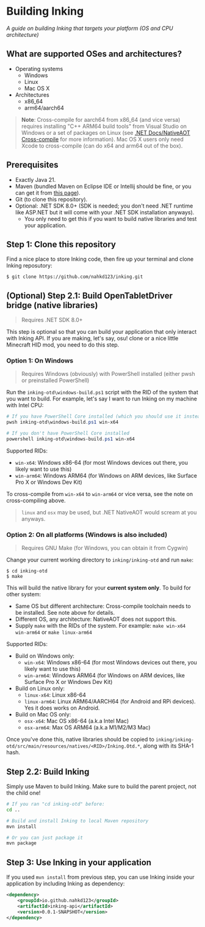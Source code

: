 # Building Inking
_A guide on building Inking that targets your platform (OS and CPU architecture)_

## What are supported OSes and architectures?
- Operating systems
  + Windows
  + Linux
  + Mac OS X
- Architectures
  + x86_64
  + arm64/aarch64

> **Note**: Cross-compile for aarch64 from x86_64 (and vice versa) requires installing "C++ ARM64 build tools" from Visual Studio on Windows or a set of packages on Linux (see [.NET Docs/NativeAOT Cross-compile](https://github.com/dotnet/docs/blob/main/docs/core/deploying/native-aot/cross-compile.md#linux) for more information). Mac OS X users only need Xcode to cross-compile (can do x64 and arm64 out of the box).

## Prerequisites
- Exactly Java 21.
- Maven (bundled Maven on Eclipse IDE or Intellij should be fine, or you can get it  from [this page](https://maven.apache.org/download.cgi)).
- Git (to clone this repository).
- Optional: .NET SDK 8.0+ (SDK is needed; you don't need .NET runtime like ASP.NET but it will come with your .NET SDK installation anyways).
  + You only need to get this if you want to build native libraries and test your application.

## Step 1: Clone this repository
Find a nice place to store Inking code, then fire up your terminal and clone Inking reposutory:

```console
$ git clone https://github.com/nahkd123/inking.git
```

## (Optional) Step 2.1: Build OpenTabletDriver bridge (native libraries)
> Requires .NET SDK 8.0+

This step is optional so that you can build your application that only interact with Inking API. If you are making, let's say, osu! clone or a nice little Minecraft HID mod, you need to do this step.

### Option 1: On Windows
> Requires Windows (obviously) with PowerShell installed (either pwsh or preinstalled PowerShell)

Run the `inking-otd\windows-build.ps1` script with the RID of the system that you want to build. For example, let's say I want to run Inking on my machine with Intel CPU:

```powershell
# If you have PowerShell Core installed (which you should use it instead of preinstalled PowerShell)
pwsh inking-otd\windows-build.ps1 win-x64

# If you don't have PowerShell Core installed
powershell inking-otd\windows-build.ps1 win-x64
```

Supported RIDs:
- `win-x64`: Windows x86-64 (for most Windows devices out there, you likely want to use this)
- `win-arm64`: Windows ARM64 (for Windows on ARM devices, like Surface Pro X or Windows Dev Kit)

To cross-compile from `win-x64` to `win-arm64` or vice versa, see the note on cross-compiling above.

> `linux` and `osx` may be used, but .NET NativeAOT would scream at you anyways.

### Option 2: On all platforms (Windows is also included)
> Requires GNU Make (for Windows, you can obtain it from Cygwin)

Change your current working directory to `inking/inking-otd` and run `make`:

```console
$ cd inking-otd
$ make
```

This will build the native library for your **current system only**. To build for other system:
  + Same OS but different architecture: Cross-compile toolchain needs to be installed. See note above for details.
  + Different OS, any architecture: NativeAOT does not support this.
  + Supply `make` with the RIDs of the system. For example: `make win-x64 win-arm64` or `make linux-arm64`

Supported RIDs:
- Build on Windows only:
  - `win-x64`: Windows x86-64 (for most Windows devices out there, you likely want to use this)
  - `win-arm64`: Windows ARM64 (for Windows on ARM devices, like Surface Pro X or Windows Dev Kit)
- Build on Linux only:
  - `linux-x64`: Linux x86-64
  - `linux-arm64`: Linux ARM64/AARCH64 (for Android and RPi devices). Yes it does works on Android.
- Build on Mac OS only:
  - `osx-x64`: Mac OS x86-64 (a.k.a Intel Mac)
  - `osx-arm64`: Max OS ARM64 (a.k.a M1/M2/M3 Mac)

Once you've done this, native libraries should be copied to `inking/inking-otd/src/main/resources/natives/<RID>/Inking.Otd.*`, along with its SHA-1 hash.

## Step 2.2: Build Inking
Simply use Maven to build Inking. Make sure to build the parent project, not the child one!

```bash
# If you ran "cd inking-otd" before:
cd ..

# Build and install Inking to local Maven repository
mvn install

# Or you can just package it
mvn package
```

## Step 3: Use Inking in your application
If you used `mvn install` from previous step, you can use Inking inside your application by including Inking as dependency:

```xml
<dependency>
    <groupId>io.github.nahkd123</groupId>
    <artifactId>inking-api</artifactId>
    <version>0.0.1-SNAPSHOT</version>
</dependency>
```
